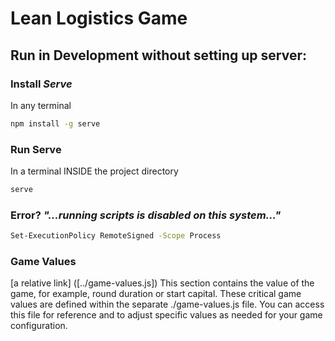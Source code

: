 # Lean Logistics Game

## Run in Development without setting up server:

### Install *Serve*
In any terminal
```bash
npm install -g serve
```

### Run Serve
In a terminal INSIDE the project directory
```bash
serve
```

### Error? *"...running scripts is disabled on this system..."*
```bash
Set-ExecutionPolicy RemoteSigned -Scope Process
```


### Game Values 
[a relative link] ([../game-values.js])
This section contains the value of the game, for example, round duration or start capital. These critical game values are defined within the separate ./game-values.js file. You can access this file for reference and to adjust specific values as needed for your game configuration.
